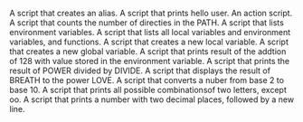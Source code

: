 A script that creates an alias.
A script that prints hello user.
An action script.
A script that counts the number of directies in the PATH.
A script that lists environment variables.
A script that lists all local variables and environment variables, and functions.
A script that creates a new local variable.
A script that creates a new global variable.
A script that prints result of the addtion of 128 with value stored in the environment variable.
A script that prints the result of POWER divided by DIVIDE.
A script that displays the result of BREATH to the power LOVE.
A script that converts a nuber from base 2 to base 10.
A script that prints all possible combinationsof two letters, except oo.
A script that prints a number with two decimal places, followed by a new line.
